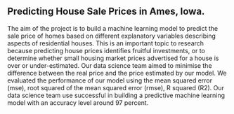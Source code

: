 ## Predicting House Sale Prices in Ames, Iowa.
The aim of the project is to build a machine learning model to predict the sale price of homes based on different explanatory variables describing aspects of residential houses.
This is an important topic to research because predicting house prices identifies fruitful investments, or to determine whether small housing market prices advertised for a house is over or under-estimated. Our data science team aimed to minimise the difference between the real price and the price estimated by our model. We evaluated the performance of our model using the mean squared error (mse), root squared of the mean squared error (rmse), R squared (R2). Our data science team use successful in building a predictive machine learning model with an accuracy level around 97 percent. 
